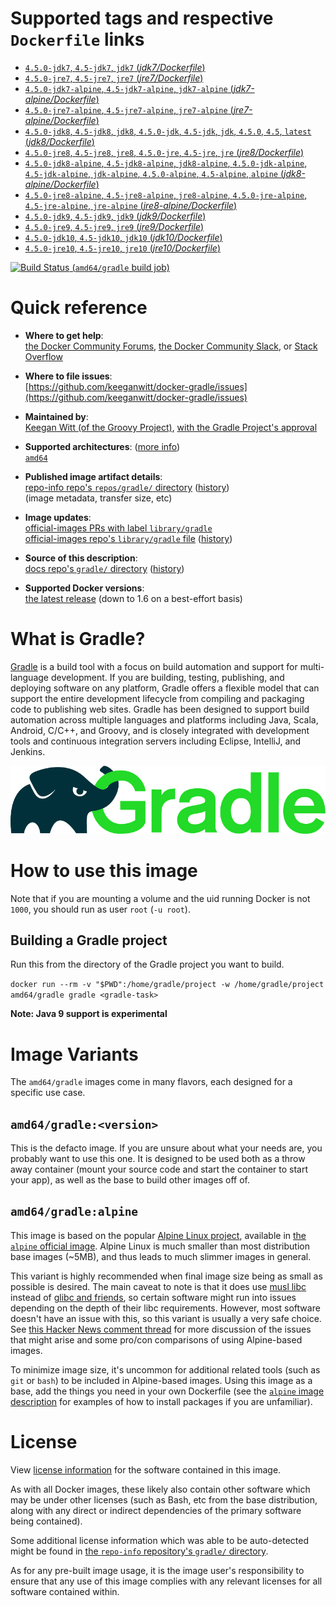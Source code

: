 <!--

********************************************************************************

WARNING:

    DO NOT EDIT "gradle/README.md"

    IT IS AUTO-GENERATED

    (from the other files in "gradle/" combined with a set of templates)

********************************************************************************

-->

# Supported tags and respective `Dockerfile` links

-	[`4.5.0-jdk7`, `4.5-jdk7`, `jdk7` (*jdk7/Dockerfile*)](https://github.com/keeganwitt/docker-gradle/blob/baa15d43de55bec37dcd5648ed1ef07f3e27f9aa/jdk7/Dockerfile)
-	[`4.5.0-jre7`, `4.5-jre7`, `jre7` (*jre7/Dockerfile*)](https://github.com/keeganwitt/docker-gradle/blob/baa15d43de55bec37dcd5648ed1ef07f3e27f9aa/jre7/Dockerfile)
-	[`4.5.0-jdk7-alpine`, `4.5-jdk7-alpine`, `jdk7-alpine` (*jdk7-alpine/Dockerfile*)](https://github.com/keeganwitt/docker-gradle/blob/baa15d43de55bec37dcd5648ed1ef07f3e27f9aa/jdk7-alpine/Dockerfile)
-	[`4.5.0-jre7-alpine`, `4.5-jre7-alpine`, `jre7-alpine` (*jre7-alpine/Dockerfile*)](https://github.com/keeganwitt/docker-gradle/blob/baa15d43de55bec37dcd5648ed1ef07f3e27f9aa/jre7-alpine/Dockerfile)
-	[`4.5.0-jdk8`, `4.5-jdk8`, `jdk8`, `4.5.0-jdk`, `4.5-jdk`, `jdk`, `4.5.0`, `4.5`, `latest` (*jdk8/Dockerfile*)](https://github.com/keeganwitt/docker-gradle/blob/baa15d43de55bec37dcd5648ed1ef07f3e27f9aa/jdk8/Dockerfile)
-	[`4.5.0-jre8`, `4.5-jre8`, `jre8`, `4.5.0-jre`, `4.5-jre`, `jre` (*jre8/Dockerfile*)](https://github.com/keeganwitt/docker-gradle/blob/baa15d43de55bec37dcd5648ed1ef07f3e27f9aa/jre8/Dockerfile)
-	[`4.5.0-jdk8-alpine`, `4.5-jdk8-alpine`, `jdk8-alpine`, `4.5.0-jdk-alpine`, `4.5-jdk-alpine`, `jdk-alpine`, `4.5.0-alpine`, `4.5-alpine`, `alpine` (*jdk8-alpine/Dockerfile*)](https://github.com/keeganwitt/docker-gradle/blob/baa15d43de55bec37dcd5648ed1ef07f3e27f9aa/jdk8-alpine/Dockerfile)
-	[`4.5.0-jre8-alpine`, `4.5-jre8-alpine`, `jre8-alpine`, `4.5.0-jre-alpine`, `4.5-jre-alpine`, `jre-alpine` (*jre8-alpine/Dockerfile*)](https://github.com/keeganwitt/docker-gradle/blob/baa15d43de55bec37dcd5648ed1ef07f3e27f9aa/jre8-alpine/Dockerfile)
-	[`4.5.0-jdk9`, `4.5-jdk9`, `jdk9` (*jdk9/Dockerfile*)](https://github.com/keeganwitt/docker-gradle/blob/baa15d43de55bec37dcd5648ed1ef07f3e27f9aa/jdk9/Dockerfile)
-	[`4.5.0-jre9`, `4.5-jre9`, `jre9` (*jre9/Dockerfile*)](https://github.com/keeganwitt/docker-gradle/blob/baa15d43de55bec37dcd5648ed1ef07f3e27f9aa/jre9/Dockerfile)
-	[`4.5.0-jdk10`, `4.5-jdk10`, `jdk10` (*jdk10/Dockerfile*)](https://github.com/keeganwitt/docker-gradle/blob/baa15d43de55bec37dcd5648ed1ef07f3e27f9aa/jdk10/Dockerfile)
-	[`4.5.0-jre10`, `4.5-jre10`, `jre10` (*jre10/Dockerfile*)](https://github.com/keeganwitt/docker-gradle/blob/baa15d43de55bec37dcd5648ed1ef07f3e27f9aa/jre10/Dockerfile)

[![Build Status](https://doi-janky.infosiftr.net/job/multiarch/job/amd64/job/gradle/badge/icon) (`amd64/gradle` build job)](https://doi-janky.infosiftr.net/job/multiarch/job/amd64/job/gradle/)

# Quick reference

-	**Where to get help**:  
	[the Docker Community Forums](https://forums.docker.com/), [the Docker Community Slack](https://blog.docker.com/2016/11/introducing-docker-community-directory-docker-community-slack/), or [Stack Overflow](https://stackoverflow.com/search?tab=newest&q=docker)

-	**Where to file issues**:  
	[https://github.com/keeganwitt/docker-gradle/issues](https://github.com/keeganwitt/docker-gradle/issues)

-	**Maintained by**:  
	[Keegan Witt (of the Groovy Project)](https://github.com/keeganwitt/docker-gradle), [with the Gradle Project's approval](https://discuss.gradle.org/t/official-docker-images/21159/8)

-	**Supported architectures**: ([more info](https://github.com/docker-library/official-images#architectures-other-than-amd64))  
	[`amd64`](https://hub.docker.com/r/amd64/gradle/)

-	**Published image artifact details**:  
	[repo-info repo's `repos/gradle/` directory](https://github.com/docker-library/repo-info/blob/master/repos/gradle) ([history](https://github.com/docker-library/repo-info/commits/master/repos/gradle))  
	(image metadata, transfer size, etc)

-	**Image updates**:  
	[official-images PRs with label `library/gradle`](https://github.com/docker-library/official-images/pulls?q=label%3Alibrary%2Fgradle)  
	[official-images repo's `library/gradle` file](https://github.com/docker-library/official-images/blob/master/library/gradle) ([history](https://github.com/docker-library/official-images/commits/master/library/gradle))

-	**Source of this description**:  
	[docs repo's `gradle/` directory](https://github.com/docker-library/docs/tree/master/gradle) ([history](https://github.com/docker-library/docs/commits/master/gradle))

-	**Supported Docker versions**:  
	[the latest release](https://github.com/docker/docker-ce/releases/latest) (down to 1.6 on a best-effort basis)

# What is Gradle?

[Gradle](https://gradle.org/) is a build tool with a focus on build automation and support for multi-language development. If you are building, testing, publishing, and deploying software on any platform, Gradle offers a flexible model that can support the entire development lifecycle from compiling and packaging code to publishing web sites. Gradle has been designed to support build automation across multiple languages and platforms including Java, Scala, Android, C/C++, and Groovy, and is closely integrated with development tools and continuous integration servers including Eclipse, IntelliJ, and Jenkins.

![logo](https://raw.githubusercontent.com/docker-library/docs/c3d3ca6beed000f9ba6eabc98f3399158f520256/gradle/logo.png)

# How to use this image

Note that if you are mounting a volume and the uid running Docker is not `1000`, you should run as user `root` (`-u root`).

## Building a Gradle project

Run this from the directory of the Gradle project you want to build.

`docker run --rm -v "$PWD":/home/gradle/project -w /home/gradle/project amd64/gradle gradle <gradle-task>`

**Note: Java 9 support is experimental**

# Image Variants

The `amd64/gradle` images come in many flavors, each designed for a specific use case.

## `amd64/gradle:<version>`

This is the defacto image. If you are unsure about what your needs are, you probably want to use this one. It is designed to be used both as a throw away container (mount your source code and start the container to start your app), as well as the base to build other images off of.

## `amd64/gradle:alpine`

This image is based on the popular [Alpine Linux project](http://alpinelinux.org), available in [the `alpine` official image](https://hub.docker.com/_/alpine). Alpine Linux is much smaller than most distribution base images (~5MB), and thus leads to much slimmer images in general.

This variant is highly recommended when final image size being as small as possible is desired. The main caveat to note is that it does use [musl libc](http://www.musl-libc.org) instead of [glibc and friends](http://www.etalabs.net/compare_libcs.html), so certain software might run into issues depending on the depth of their libc requirements. However, most software doesn't have an issue with this, so this variant is usually a very safe choice. See [this Hacker News comment thread](https://news.ycombinator.com/item?id=10782897) for more discussion of the issues that might arise and some pro/con comparisons of using Alpine-based images.

To minimize image size, it's uncommon for additional related tools (such as `git` or `bash`) to be included in Alpine-based images. Using this image as a base, add the things you need in your own Dockerfile (see the [`alpine` image description](https://hub.docker.com/_/alpine/) for examples of how to install packages if you are unfamiliar).

# License

View [license information](https://gradle.org/license/) for the software contained in this image.

As with all Docker images, these likely also contain other software which may be under other licenses (such as Bash, etc from the base distribution, along with any direct or indirect dependencies of the primary software being contained).

Some additional license information which was able to be auto-detected might be found in [the `repo-info` repository's `gradle/` directory](https://github.com/docker-library/repo-info/tree/master/repos/gradle).

As for any pre-built image usage, it is the image user's responsibility to ensure that any use of this image complies with any relevant licenses for all software contained within.
